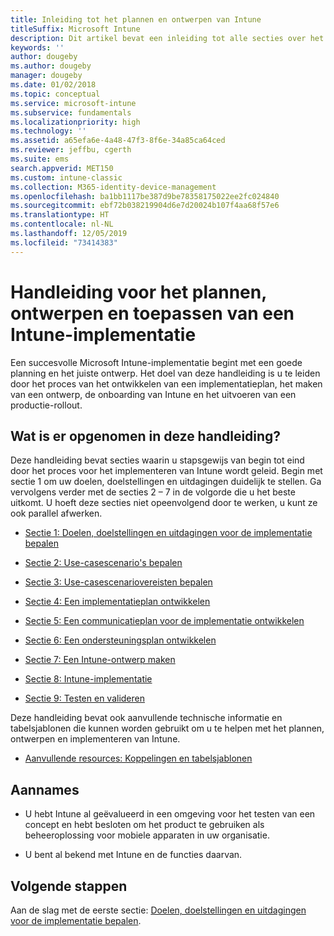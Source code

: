 ```yaml
---
title: Inleiding tot het plannen en ontwerpen van Intune
titleSuffix: Microsoft Intune
description: Dit artikel bevat een inleiding tot alle secties over het plannen, ontwerpen en implementeren van Microsoft Intune. Hulpprogramma's waarmee u de doelen, gebruiksscenario's en vereisten kunt bepalen en implementatie-, communicatie-, ondersteunings-, test- en validatieplannen kunt maken.
keywords: ''
author: dougeby
ms.author: dougeby
manager: dougeby
ms.date: 01/02/2018
ms.topic: conceptual
ms.service: microsoft-intune
ms.subservice: fundamentals
ms.localizationpriority: high
ms.technology: ''
ms.assetid: a65efa6e-4a48-47f3-8f6e-34a85ca64ced
ms.reviewer: jeffbu, cgerth
ms.suite: ems
search.appverid: MET150
ms.custom: intune-classic
ms.collection: M365-identity-device-management
ms.openlocfilehash: ba1bb1117be387d9be78358175022ee2fc024840
ms.sourcegitcommit: ebf72b038219904d6e7d20024b107f4aa68f57e6
ms.translationtype: HT
ms.contentlocale: nl-NL
ms.lasthandoff: 12/05/2019
ms.locfileid: "73414383"
---
```

# <a name="intune-deployment-planning-design-and-implementation-guide"></a>Handleiding voor het plannen, ontwerpen en toepassen van een Intune-implementatie

Een succesvolle Microsoft Intune-implementatie begint met een goede planning en het juiste ontwerp. Het doel van deze handleiding is u te leiden door het proces van het ontwikkelen van een implementatieplan, het maken van een ontwerp, de onboarding van Intune en het uitvoeren van een productie-rollout.

## <a name="whats-included-in-this-guide"></a>Wat is er opgenomen in deze handleiding?

Deze handleiding bevat secties waarin u stapsgewijs van begin tot eind door het proces voor het implementeren van Intune wordt geleid. Begin met sectie 1 om uw doelen, doelstellingen en uitdagingen duidelijk te stellen. Ga vervolgens verder met de secties 2 – 7 in de volgorde die u het beste uitkomt. U hoeft deze secties niet opeenvolgend door te werken, u kunt ze ook parallel afwerken.

- [Sectie 1: Doelen, doelstellingen en uitdagingen voor de implementatie bepalen](planning-guide-deployment-goals.md)

- [Sectie 2: Use-casescenario's bepalen](planning-guide-scenarios.md)

- [Sectie 3: Use-casescenariovereisten bepalen](planning-guide-requirements.md)

- [Sectie 4: Een implementatieplan ontwikkelen](planning-guide-rollout-plan.md)

- [Sectie 5: Een communicatieplan voor de implementatie ontwikkelen](planning-guide-communication-plan.md)

- [Sectie 6: Een ondersteuningsplan ontwikkelen](planning-guide-support-plan.md)

- [Sectie 7: Een Intune-ontwerp maken](planning-guide-design.md)

- [Sectie 8: Intune-implementatie](planning-guide-onboarding.md)

- [Sectie 9: Testen en valideren](planning-guide-test-validation.md)

Deze handleiding bevat ook aanvullende technische informatie en tabelsjablonen die kunnen worden gebruikt om u te helpen met het plannen, ontwerpen en implementeren van Intune.

- [Aanvullende resources: Koppelingen en tabelsjablonen](planning-guide-resources.md)

## <a name="assumptions"></a>Aannames

- U hebt Intune al geëvalueerd in een omgeving voor het testen van een concept en hebt besloten om het product te gebruiken als beheeroplossing voor mobiele apparaten in uw organisatie.

- U bent al bekend met Intune en de functies daarvan.

## <a name="next-steps"></a>Volgende stappen

Aan de slag met de eerste sectie: [Doelen, doelstellingen en uitdagingen voor de implementatie bepalen](planning-guide-deployment-goals.md).
